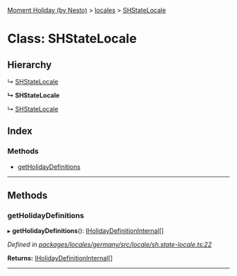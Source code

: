[Moment Holiday (by Nesto)](../README.md) > [locales](../modules/locales.md) > [SHStateLocale](../classes/locales.shstatelocale.md)

# Class: SHStateLocale

## Hierarchy

↳  [SHStateLocale](locales.shstatelocale.md)

**↳ SHStateLocale**

↳  [SHStateLocale](locales.shstatelocale.md)

## Index

### Methods

* [getHolidayDefinitions](locales.shstatelocale.md#getholidaydefinitions)

---

## Methods

<a id="getholidaydefinitions"></a>

###  getHolidayDefinitions

▸ **getHolidayDefinitions**(): [IHolidayDefinitionInternal](../interfaces/_node_modules__nesto_software_moment_holiday_core_src_holiday_definition_interface_.iholidaydefinitioninternal.md)[]

*Defined in [packages/locales/germany/src/locale/sh.state-locale.ts:22](https://github.com/nesto-software/moment-holiday/blob/72ce1a6/packages/locales/germany/src/locale/sh.state-locale.ts#L22)*

**Returns:** [IHolidayDefinitionInternal](../interfaces/_node_modules__nesto_software_moment_holiday_core_src_holiday_definition_interface_.iholidaydefinitioninternal.md)[]

___

